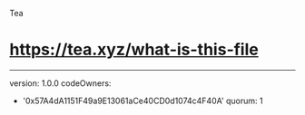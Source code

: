 Tea
# https://tea.xyz/what-is-this-file
---
version: 1.0.0
codeOwners:
  - '0x57A4dA1151F49a9E13061aCe40CD0d1074c4F40A'
quorum: 1
